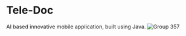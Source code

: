 # Tele-Doc
AI based innovative mobile application, built using Java. 
![Group 357](https://github.com/NethmiSilva/Tele-Doc/assets/91644460/6f110eb4-c23f-4f81-bf46-764317b7429d)
